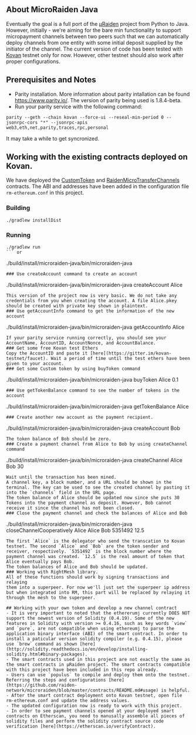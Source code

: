 ## About MicroRaiden Java
Eventually the goal is a full port of the [µRaiden](https://github.com/raiden-network/microraiden) project from
Python to Java. However, initially - we're aiming for the bare min
functionality to support micropayment channels between two peers such
that we can automatically deploy channels from one entity with some
initial deposit supplied by the initiator of the channel. 
The current version of code has been tested with [Kovan](https://gitter.im/kovan-testnet/) testnet only for now. However, other testnet should also work after proper configurations.
## Prerequisites and Notes
- Parity installation. More information about parity intallation can be found https://www.parity.io/. The version of parity being used is 1.8.4-beta. 
- Run your parity service with the following command:
```
parity --geth --chain kovan --force-ui --reseal-min-period 0 --jsonrpc-cors "*" --jsonrpc-apis web3,eth,net,parity,traces,rpc,personal
```
It may take a while to get syncronized.
## Working with the existing contracts deployed on Kovan.
We have deployed the [CustomToken](https://kovan.etherscan.io/address/0x0fc373426c87f555715e6fe673b07fe9e7f0e6e7) and [RaidenMicroTransferChannels](https://kovan.etherscan.io/address/0x5832edf9Da129Aa13fdA0fBff93379d3ED8a4a93) contracts. The ABI and addresses have been added in the configuration file `rm-ethereum.conf` in this project. 
### Building
```
./gradlew installDist
```
### Running
```
./gradlew run
``` or 
```
./build/install/microraiden-java/bin/microraiden-java
```
### Use createAccount command to create an account
```
./build/install/microraiden-java/bin/microraiden-java createAccount Alice
```
This version of the project now is very basic. We do not take any credentials from you when creating the account. A file Alice.pkey should be created with private key shown in plaintext. 
### Use getAccountInfo command to get the information of the new account
```
./build/install/microraiden-java/bin/microraiden-java getAccountInfo Alice
```
If your parity service running correctly, you should see your AccountName, AccountID, AccountNonce, and AccountBalance.
### Get some free Kovan test Ethers
Copy the AccountID and paste it [here](https://gitter.im/kovan-testnet/faucet). Wait a period of time until the test ethers have been given to your account.
### Get some Custom token by using buyToken command
```
./build/install/microraiden-java/bin/microraiden-java buyToken Alice 0.1
```
### Use getTokenBalance command to see the number of tokens in the account
```
./build/install/microraiden-java/bin/microraiden-java getTokenBalance Alice
```
### Create another new account as the payment recipient.
```
./build/install/microraiden-java/bin/microraiden-java createAccount Bob
```
The token balance of Bob should be zero.
### Create a payment channel from Alice to Bob by using createChannel command
```
./build/install/microraiden-java/bin/microraiden-java createChannel Alice Bob 30
```
Wait until the transaction has been mined.
A channel key, a block number, and a URL should be shown in the terminal. The key can be used to see the created channel by pasting it into the `channels` field in the URL page. 
The token balance of Alice should be updated now since she puts 30 Tokens into the payment channel as deposit. However, Bob cannot receive it since the channel has not been closed.
### Close the payment channel and check the balances of Alice and Bob
```
./build/install/microraiden-java/bin/microraiden-java closeChannelCooperatively Alice Alice Bob 5351492 12.5
```
The first `Alice` is the delegator who send the transcation to Kovan testnet. The second `Alice` and `Bob` are the token sender and receiver, respectively. `5351492` is the block number where the payment channel was created. `12.5` is the real amount of token that Alice eventually pays Bob.
The token balances of Alice and Bob should be updated.
### Working with RightMesh library.
All of these functions should work by signing transactions and relaying
them into a superpeer. For now we'll just set the superpeer ip address
but when integrated into RM, this part will be replaced by relaying it
through the mesh to the superpeer.

## Working with your own token and develop a new channel contract
- It is very important to noted that the ethererumj currently DOES NOT support the newest version of Solidity (0.4.19). Some of the new features in Solidity with version >= 0.4.16, such as key words `view` and `pure`, are not compatible when using ethereumj to parse the application binary interface (ABI) of the smart contract. In order to install a paticular version solidity compiler (e.g. 0.4.15), please use `brew` command as shown [here](http://solidity.readthedocs.io/en/develop/installing-solidity.html#binary-packages).
- The smart contracts used in this project are not exactly the same as the smart contracts in µRaiden project. The smart contracts compatible with this project have been included in this repo already.
- Users can use `populus` to compile and deploy them onto the testnet. Referring the steps and configurations [here](https://github.com/raiden-network/microraiden/blob/master/contracts/README.md#usage) is helpful.
- After the smart contract deployment onto Kovan testnet, open file rm-ethereum.conf and update the address values. 
- The updated configuration now is ready to work with this project. 
- In order to see payment channels opened at your deployed smart contracts on Etherscan, you need to manusally assemble all pieces of solidity files and perform the solidity contract source code verification [here](https://etherscan.io/verifyContract).
